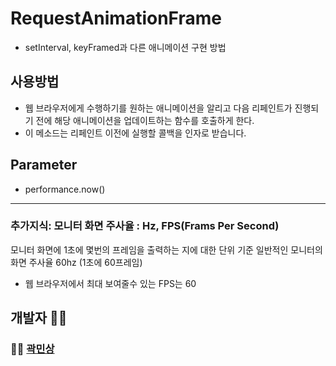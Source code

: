 # RequestAnimationFrame

-   setInterval, keyFramed과 다른 애니메이션 구현 방법

## 사용방법

-   웹 브라우저에게 수행하기를 원하는 애니메이션을 알리고 다음 리페인트가 진행되기 전에 해당 애니메이션을 업데이트하는 함수를 호출하게 한다.
-   이 메소드는 리페인트 이전에 실행할 콜백을 인자로 받습니다.

## Parameter

-   performance.now()

---

### 추가지식: 모니터 화면 주사율 : Hz, FPS(Frams Per Second)

모니터 화면에 1초에 몇번의 프레임을 출력하는 지에 대한 단위 기준
일반적인 모니터의 화면 주사율 60hz (1초에 60프레임)

-   웹 브라우저에서 최대 보여줄수 있는 FPS는 60

## 개발자 👨‍💻

### 👨‍💻 [곽민상](https://github.com/qkaxhfms)
